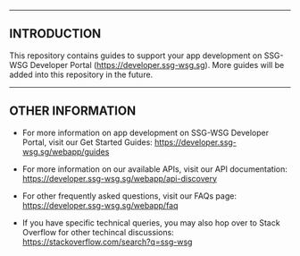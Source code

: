 ------------
INTRODUCTION
------------

This repository contains guides to support your app development on SSG-WSG Developer Portal (https://developer.ssg-wsg.sg). More guides will be added into this repository in the future.

-----------------
OTHER INFORMATION
-----------------

 * For more information on app development on SSG-WSG Developer Portal, visit our Get Started Guides:
   https://developer.ssg-wsg.sg/webapp/guides
   
 * For more information on our available APIs, visit our API documentation:
   https://developer.ssg-wsg.sg/webapp/api-discovery
   
 * For other frequently asked questions, visit our FAQs page:
   https://developer.ssg-wsg.sg/webapp/faq
   
 * If you have specific technical queries, you may also hop over to Stack Overflow for other techincal discussions:
   https://stackoverflow.com/search?q=ssg-wsg
